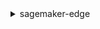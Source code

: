 <details><summary>sagemaker-edge</summary><blockquote>

- **<details><summary>get-device-registration</summary><blockquote>**

  * --device-name
  * --device-fleet-name
  * --cli-input-json
  * --cli-input-yaml
  * --generate-cli-skeleton


- **<details><summary>help</summary><blockquote>**

  * 


- **<details><summary>send-heartbeat</summary><blockquote>**

  * --agent-metrics
  * --models
  * --agent-version
  * --device-name
  * --device-fleet-name
  * --cli-input-json
  * --cli-input-yaml
  * --generate-cli-skeleton


</blockquote></details>
</blockquote></details>
</blockquote></details>
</blockquote></details>
